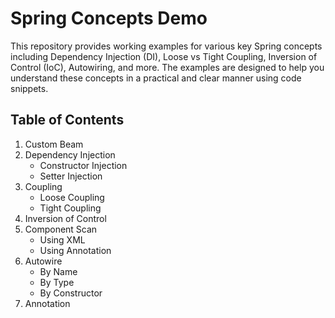 # Spring Concepts Demo

This repository provides working examples for various key Spring concepts including Dependency Injection (DI), Loose vs Tight Coupling, Inversion of Control (IoC), Autowiring, and more. 
The examples are designed to help you understand these concepts in a practical and clear manner using code snippets.

## Table of Contents

1. Custom Beam
2. Dependency Injection
   - Constructor Injection
   - Setter Injection
3. Coupling
   - Loose Coupling
   - Tight Coupling
4. Inversion of Control
5. Component Scan
   - Using XML
   - Using Annotation
6. Autowire
   - By Name
   - By Type
   - By Constructor
7. Annotation
